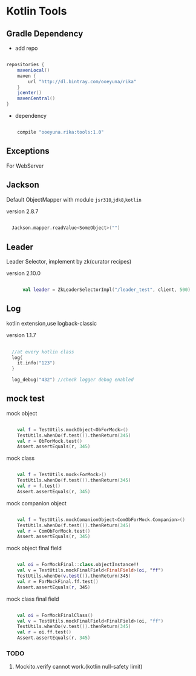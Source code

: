# Kotlin Tools

## Gradle Dependency

-  add repo

```groovy

repositories {
    mavenLocal()
    maven {
        url "http://dl.bintray.com/ooeyuna/rika"
    }
    jcenter()
    mavenCentral()
}

```

-  dependency

```groovy

    compile "ooeyuna.rika:tools:1.0"

```

## Exceptions

For WebServer

## Jackson

Default ObjectMapper with module `jsr310`,`jdk8`,`kotlin`

version 2.8.7

```kotlin
  
  Jackson.mapper.readValue<SomeObject>("")

```

## Leader

Leader Selector, implement by zk(curator recipes)

version 2.10.0

```kotlin

      val leader = ZkLeaderSelectorImpl("/leader_test", client, 500)

```

## Log

kotlin extension,use logback-classic

version 1.1.7

```kotlin
  
  //at every kotlin class
  log{
    it.info("123")
  }

  log_debug("432") //check logger debug enabled

```

## mock test

mock object

```kotlin

    val f = TestUtils.mockObject<ObForMock>()
    TestUtils.whenDo(f.test()).thenReturn(345)
    val r = ObForMock.test()
    Assert.assertEquals(r, 345)

```

mock class

```kotlin

    val f = TestUtils.mock<ForMock>()
    TestUtils.whenDo(f.test()).thenReturn(345)
    val r = f.test()
    Assert.assertEquals(r, 345)

```

mock companion object

```kotlin

    val f = TestUtils.mockComanionObject<ComObForMock.Companion>()
    TestUtils.whenDo(f.test()).thenReturn(345)
    val r = ComObForMock.test()
    Assert.assertEquals(r, 345)

```

mock object final field

```kotlin

    val oi = ForMockFinal::class.objectInstance!!
    val v = TestUtils.mockFinalField<FinalField>(oi, "ff")
    TestUtils.whenDo(v.test()).thenReturn(345)
    val r = ForMockFinal.ff.test()
    Assert.assertEquals(r, 345)

```

mock class final field

```kotlin

    val oi = ForMockFinalClass()
    val v = TestUtils.mockFinalField<FinalField>(oi, "ff")
    TestUtils.whenDo(v.test()).thenReturn(345)
    val r = oi.ff.test()
    Assert.assertEquals(r, 345)

```

### TODO

1. Mockito.verify cannot work.(kotlin null-safety limit)
